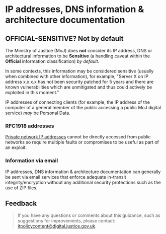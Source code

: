 # IP addresses, DNS information &amp; architecture documentation

## OFFICIAL-SENSITIVE? Not by default

The Ministry of Justice \(MoJ\) does **not** consider its IP address, DNS or architectural information to be **Sensitive** \(a handling caveat within the **Official** information classification\) *by default*.

In some contexts, this information may be considered sensitive \(usually when combined with other information\), for example, "Server X on IP address x.x.x.x has not been security patched for 5 years and there are known vulnerabilities which are unmitigated and thus could actively be exploited in this moment."

IP addresses of connecting clients \(for example, the IP address of the computer of a general member of the public accessing a public MoJ digital service\) *may* be Personal Data.

### RFC1918 addresses

[Private network IP addresses](https://en.wikipedia.org/wiki/Private_network) cannot be directly accessed from public networks so require multiple faults or compromises to be useful as part of an exploit.

### Information via email

IP addresses, DNS information &amp; architecture documentation can generally be sent via email services that enforce adequate in-transit integrity/encryption without any additional security protections such as the use of ZIP files.

## Feedback

> If you have any questions or comments about this guidance, such as suggestions for improvements, please contact: [itpolicycontent@digital.justice.gov.uk](mailto:itpolicycontent@digital.justice.gov.uk).

